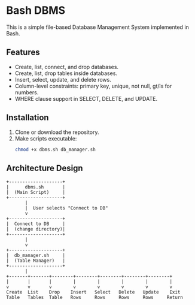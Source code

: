 # Bash DBMS

This is a simple file-based Database Management System implemented in Bash.

## Features

- Create, list, connect, and drop databases.
- Create, list, drop tables inside databases.
- Insert, select, update, and delete rows.
- Column-level constraints: primary key, unique, not null, gt/ls for numbers.
- WHERE clause support in SELECT, DELETE, and UPDATE.

## Installation

1. Clone or download the repository.
2. Make scripts executable:
   ```bash
   chmod +x dbms.sh db_manager.sh

## Architecture Design
   ```
+--------------------+
|      dbms.sh       |
|  (Main Script)     |
+--------------------+
          |
          |  User selects "Connect to DB"
          v
+--------------------+
|  Connect to DB     |
|  (change directory)|
+--------------------+
          |
          v
+--------------------+
|  db_manager.sh     |
|  (Table Manager)   |
+--------------------+
          |
  +-------+-------+--------+--------+--------+--------+--------+
  |       |       |        |        |        |        |        |
  v       v       v        v        v        v        v        v
Create  List    Drop    Insert   Select   Delete   Update    Exit
Table   Tables  Table   Rows     Rows     Rows     Rows     Return

   ```
